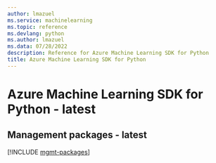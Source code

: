 ```yaml
---
author: lmazuel
ms.service: machinelearning
ms.topic: reference
ms.devlang: python
ms.author: lmazuel
ms.data: 07/28/2022
description: Reference for Azure Machine Learning SDK for Python
title: Azure Machine Learning SDK for Python
---
```

# Azure Machine Learning SDK for Python - latest

## Management packages - latest
[!INCLUDE [mgmt-packages](machine-learning-mgmt-index.md)]